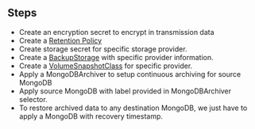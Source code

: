 ## Steps
- Create an encryption secret to encrypt in transmission data
- Create a [Retention Policy](https://kubestash.com/docs/latest/concepts/crds/retentionpolicy/)
- Create storage secret for specific storage provider.
- Create a [BackupStorage](https://kubestash.com/docs/v2024.6.4/guides/backends/overview/) with specific provider information.
- Create a [VolumeSnapshotClass](https://github.com/kubernetes-csi/external-snapshotter/tree/release-5.0) for specific provider.
- Apply a MongoDBArchiver to setup continuous archiving for source MongoDB
- Apply source MongoDB with label provided in MongoDBArchiver selector.
- To restore archived data to any destination MongoDB, we just have to apply a MongoDB with recovery timestamp.